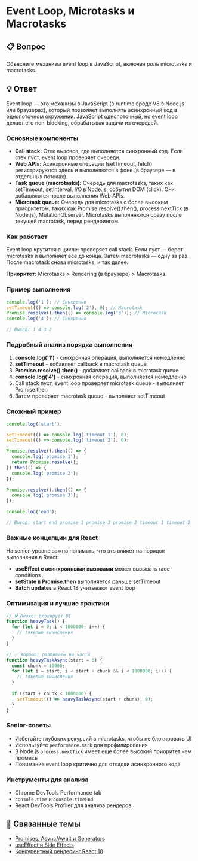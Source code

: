# Event Loop, Microtasks и Macrotasks

## 📋 Вопрос

Объясните механизм event loop в JavaScript, включая роль microtasks и macrotasks.

## 💡 Ответ

Event loop — это механизм в JavaScript (в runtime вроде V8 в Node.js или браузерах), который позволяет выполнять асинхронный код в однопоточном окружении. JavaScript однопоточный, но event loop делает его non-blocking, обрабатывая задачи из очередей.

### Основные компоненты

- **Call stack:** Стек вызовов, где выполняется синхронный код. Если стек пуст, event loop проверяет очереди.
- **Web APIs:** Асинхронные операции (setTimeout, fetch) регистрируются здесь и выполняются в фоне (в браузере — в отдельных потоках).
- **Task queue (macrotasks):** Очередь для macrotasks, таких как setTimeout, setInterval, I/O в Node.js, события DOM (click). Они добавляются после выполнения Web APIs.
- **Microtask queue:** Очередь для microtasks с более высоким приоритетом, таких как Promise.resolve().then(), process.nextTick (в Node.js), MutationObserver. Microtasks выполняются сразу после текущей macrotask, перед рендерингом.

### Как работает

Event loop крутится в цикле: проверяет call stack. Если пуст — берет microtasks и выполняет все до конца. Затем macrotasks — одну за раз. После macrotask снова microtasks, и так далее.

**Приоритет:** Microtasks > Rendering (в браузере) > Macrotasks.

### Пример выполнения

```javascript
console.log('1'); // Синхронно
setTimeout(() => console.log('2'), 0); // Macrotask
Promise.resolve().then(() => console.log('3')); // Microtask
console.log('4'); // Синхронно

// Вывод: 1 4 3 2
```

### Подробный анализ порядка выполнения

1. **console.log('1')** - синхронная операция, выполняется немедленно
2. **setTimeout** - добавляет callback в macrotask queue
3. **Promise.resolve().then()** - добавляет callback в microtask queue
4. **console.log('4')** - синхронная операция, выполняется немедленно
5. Call stack пуст, event loop проверяет microtask queue - выполняет Promise.then
6. Затем проверяет macrotask queue - выполняет setTimeout

### Сложный пример

```javascript
console.log('start');

setTimeout(() => console.log('timeout 1'), 0);
setTimeout(() => console.log('timeout 2'), 0);

Promise.resolve().then(() => {
  console.log('promise 1');
  return Promise.resolve();
}).then(() => {
  console.log('promise 2');
});

Promise.resolve().then(() => {
  console.log('promise 3');
});

console.log('end');

// Вывод: start end promise 1 promise 3 promise 2 timeout 1 timeout 2
```

### Важные концепции для React

На senior-уровне важно понимать, что это влияет на порядок выполнения в React:

- **useEffect с асинхронными вызовами** может вызывать race conditions
- **setState в Promise.then** выполняется раньше setTimeout
- **Batch updates** в React 18 учитывают event loop

### Оптимизация и лучшие практики

```javascript
// ❌ Плохо: блокирует UI
function heavyTask() {
  for (let i = 0; i < 1000000; i++) {
    // тяжелые вычисления
  }
}

// ✅ Хорошо: разбиваем на части
function heavyTaskAsync(start = 0) {
  const chunk = 10000;
  for (let i = start; i < start + chunk && i < 1000000; i++) {
    // тяжелые вычисления
  }
  
  if (start + chunk < 1000000) {
    setTimeout(() => heavyTaskAsync(start + chunk), 0);
  }
}
```

### Senior-советы

- Избегайте глубоких рекурсий в microtasks, чтобы не блокировать UI
- Используйте `performance.mark` для профилирования
- В Node.js `process.nextTick` имеет еще более высокий приоритет чем промисы
- Понимание event loop критично для отладки асинхронного кода

### Инструменты для анализа

- Chrome DevTools Performance tab
- `console.time` и `console.timeEnd`
- React DevTools Profiler для анализа рендеров

## 🔗 Связанные темы

- [Promises, Async/Await и Generators](async-programming.md)
- [useEffect и Side Effects](../react/use-effect.md)
- [Конкурентный рендеринг React 18](../react/concurrent-rendering.md)
